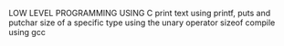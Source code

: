 LOW LEVEL PROGRAMMING USING C
 print text using printf, puts and putchar
size of a specific type using the unary operator sizeof
 compile using gcc
